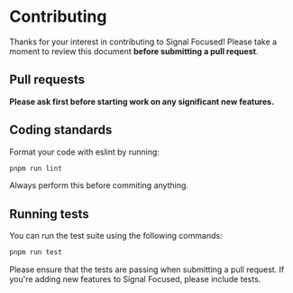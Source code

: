 # Contributing

Thanks for your interest in contributing to Signal Focused! Please take a moment to review this document **before submitting a pull request**.

## Pull requests

**Please ask first before starting work on any significant new features.**

## Coding standards

Format your code with eslint by running:

```sh
pnpm run lint
```

Always perform this before commiting anything.

## Running tests

You can run the test suite using the following commands:

```sh
pnpm run test
```

Please ensure that the tests are passing when submitting a pull request. If you're adding new features to Signal Focused, please include tests.
